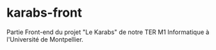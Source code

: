 # karabs-front
Partie Front-end du projet "Le Karabs" de notre TER M1 Informatique à l'Université de Montpellier.
